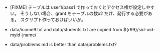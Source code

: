 * [FIXME] テーブルは user1/pass1 で作っておくとアクセス権が設定しやすい。
  そうしない場合、grant をテーブルの数x2 だけ、発行する必要がある。
  スクリプト作っておけばいいか。

* data/icome9.txt and data/students.txt are copied from
  ${r99}/sid-uid-myid-jname/

* data/problems.md is better than data/problems.txt? 


